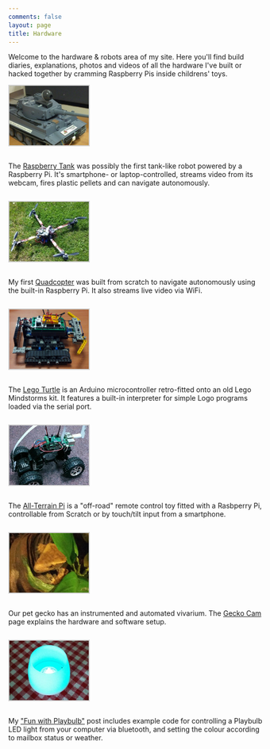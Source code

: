 ```yaml
---
comments: false
layout: page
title: Hardware
---
```


Welcome to the hardware & robots area of my site. Here you'll find build diaries, explanations, photos and videos of all the hardware I've built or hacked together by cramming Raspberry Pis inside childrens' toys.

<div class="table-col" style="width:180px; margin-bottom: 2em !important;">
<a href="./raspberry-tank"><img src="tank.png" width="160" alt="Raspberry Tank" style="border: 2px solid lightgray;" /></a>
</div>
<div class="table-col" style="width: 520px; min-width:200px; margin-bottom: 2em !important;">
The <a href="./raspberry-tank">Raspberry Tank</a> was possibly the first tank-like robot powered by a Raspberry Pi.</a> It's smartphone- or laptop-controlled, streams video from its webcam, fires plastic pellets and can navigate autonomously.
</div>
<div class="clear"></div>

<div class="table-col" style="width:180px; margin-bottom: 2em !important;">
<a href="./quadcopter"><img src="quad.png" width="160" alt="Quadcopter" style="border: 2px solid lightgray;" /></a>
</div>
<div class="table-col" style="width: 520px; min-width:200px; margin-bottom: 2em !important;">
My first <a href="./quadcopter">Quadcopter</a> was built from scratch to navigate autonomously using the built-in Raspberry Pi. It also streams live video via WiFi.
</div>
<div class="clear"></div>

<div class="table-col" style="width:180px; margin-bottom: 2em !important;">
<a href="./lego-turtle"><img src="legoturtle.png" width="160" alt="Lego Turtle" style="border: 2px solid lightgray;" /></a>
</div>
<div class="table-col" style="width: 520px; min-width:200px; margin-bottom: 2em !important;">
The <a href="./lego-turtle">Lego Turtle</a> is an Arduino microcontroller retro-fitted onto an old Lego Mindstorms kit. It features a built-in interpreter for simple Logo programs loaded via the serial port.
</div>
<div class="clear"></div>

<div class="table-col" style="width:180px; margin-bottom: 2em !important;">
<a href="./atp"><img src="atp.jpg" width="160" alt="All-Terrain Pi" style="border: 2px solid lightgray;" /></a>
</div>
<div class="table-col" style="width: 520px; min-width:200px; margin-bottom: 2em !important;">
The <a href="./atp">All-Terrain Pi</a> is a "off-road" remote control toy fitted with a Rasbperry Pi, controllable from Scratch or by touch/tilt input from a smartphone.
</div>
<div class="clear"></div>

<div class="table-col" style="width:180px; margin-bottom: 2em !important;">
<a href="./geckocam"><img src="geckocam.jpg" width="160" alt="Gecko Cam" style="border: 2px solid lightgray;" /></a>
</div>
<div class="table-col" style="width: 520px; min-width:200px; margin-bottom: 2em !important;">
Our pet gecko has an instrumented and automated vivarium. The <a href="./geckocam/">Gecko Cam</a> page explains the hardware and software setup.
</div>
<div class="clear"></div>

<div class="table-col" style="width:180px; margin-bottom: 2em !important;">
<a href="/blog/fun-with-playbulb/"><img src="playbulb.jpg" width="160" alt="Playbulb" style="border: 2px solid lightgray;" /></a>
</div>
<div class="table-col" style="width: 520px; min-width:200px; margin-bottom: 2em !important;">
My <a href="/blog/fun-with-playbulb/">"Fun with Playbulb"</a> post includes example code for controlling a Playbulb LED light from your computer via bluetooth, and setting the colour according to mailbox status or weather.
</div>
<div class="clear"></div>

